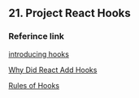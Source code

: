 ## 21. Project React Hooks
### Referince link
[introducing hooks](https://reactjs.org/docs/hooks-intro.html)

[ Why Did React Add Hooks](https://reactjs.org/docs/hooks-intro.html#motivation)

[Rules of Hooks](https://reactjs.org/docs/hooks-rules.html)
